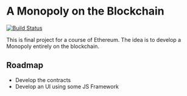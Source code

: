 # A Monopoly on the Blockchain

[![Build Status](https://travis-ci.com/jvanecek/eth-monopoly.svg?token=5G2Y4e3xryoF8ZdgJ7ZS&branch=master)](https://travis-ci.com/jvanecek/eth-monopoly)

This is final project for a course of Ethereum. The idea is to develop a Monopoly entirely on the blockchain.

## Roadmap
* Develop the contracts
* Develop an UI using some JS Framework
